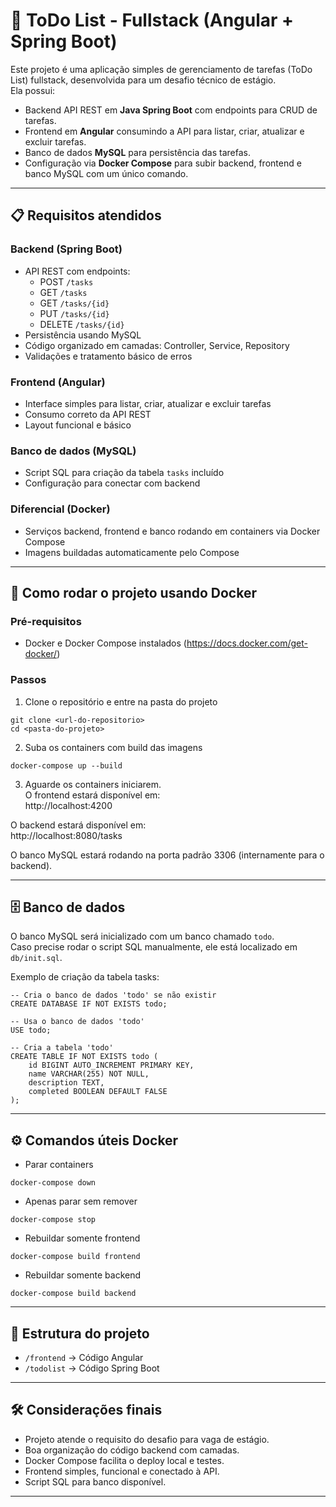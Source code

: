 
# 📝 ToDo List - Fullstack (Angular + Spring Boot)

Este projeto é uma aplicação simples de gerenciamento de tarefas (ToDo List) fullstack, desenvolvida para um desafio técnico de estágio.  
Ela possui:

- Backend API REST em **Java Spring Boot** com endpoints para CRUD de tarefas.
- Frontend em **Angular** consumindo a API para listar, criar, atualizar e excluir tarefas.
- Banco de dados **MySQL** para persistência das tarefas.
- Configuração via **Docker Compose** para subir backend, frontend e banco MySQL com um único comando.

---

## 📋 Requisitos atendidos

### Backend (Spring Boot)

- API REST com endpoints:  
  - POST `/tasks`  
  - GET `/tasks`  
  - GET `/tasks/{id}`  
  - PUT `/tasks/{id}`  
  - DELETE `/tasks/{id}`
- Persistência usando MySQL
- Código organizado em camadas: Controller, Service, Repository
- Validações e tratamento básico de erros

### Frontend (Angular)

- Interface simples para listar, criar, atualizar e excluir tarefas
- Consumo correto da API REST
- Layout funcional e básico

### Banco de dados (MySQL)

- Script SQL para criação da tabela `tasks` incluído
- Configuração para conectar com backend

### Diferencial (Docker)

- Serviços backend, frontend e banco rodando em containers via Docker Compose
- Imagens buildadas automaticamente pelo Compose

---

## 🚀 Como rodar o projeto usando Docker

### Pré-requisitos

- Docker e Docker Compose instalados (https://docs.docker.com/get-docker/)

### Passos

1. Clone o repositório e entre na pasta do projeto

```
git clone <url-do-repositorio>
cd <pasta-do-projeto>
```

2. Suba os containers com build das imagens

```
docker-compose up --build
```

3. Aguarde os containers iniciarem.  
O frontend estará disponível em:  
http://localhost:4200

O backend estará disponível em:  
http://localhost:8080/tasks

O banco MySQL estará rodando na porta padrão 3306 (internamente para o backend).

---

## 🗄 Banco de dados

O banco MySQL será inicializado com um banco chamado `todo`.  
Caso precise rodar o script SQL manualmente, ele está localizado em `db/init.sql`.

Exemplo de criação da tabela tasks:

```
-- Cria o banco de dados 'todo' se não existir
CREATE DATABASE IF NOT EXISTS todo;

-- Usa o banco de dados 'todo'
USE todo;

-- Cria a tabela 'todo'
CREATE TABLE IF NOT EXISTS todo (
    id BIGINT AUTO_INCREMENT PRIMARY KEY,
    name VARCHAR(255) NOT NULL,
    description TEXT,
    completed BOOLEAN DEFAULT FALSE
);
```

---

## ⚙️ Comandos úteis Docker

- Parar containers

```
docker-compose down
```

- Apenas parar sem remover

```
docker-compose stop
```

- Rebuildar somente frontend

```
docker-compose build frontend
```

- Rebuildar somente backend

```
docker-compose build backend
```

---

## 📝 Estrutura do projeto

- `/frontend` → Código Angular
- `/todolist` → Código Spring Boot


---

## 🛠 Considerações finais

- Projeto atende o requisito do desafio para vaga de estágio.
- Boa organização do código backend com camadas.
- Docker Compose facilita o deploy local e testes.
- Frontend simples, funcional e conectado à API.
- Script SQL para banco disponível.


---


